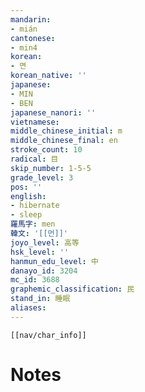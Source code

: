 ```yaml
---
mandarin:
- mián
cantonese:
- min4
korean:
- 면
korean_native: ''
japanese:
- MIN
- BEN
japanese_nanori: ''
vietnamese:
middle_chinese_initial: m
middle_chinese_final: en
stroke_count: 10
radical: 目
skip_number: 1-5-5
grade_level: 3
pos: ''
english:
- hibernate
- sleep
羅馬字: men
韓文: '[[먼]]'
joyo_level: 高等
hsk_level: ''
hanmun_edu_level: 中
danayo_id: 3204
mc_id: 3688
graphemic_classification: 民
stand_in: 睡眠
aliases:
---
```

```meta-bind-embed
[[nav/char_info]]
```

# Notes
